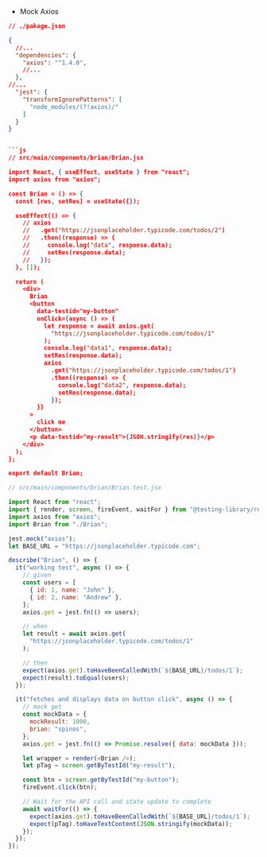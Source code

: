 - Mock Axios

```json
// ./pakage.json

{
  //...
  "dependencies": {
    "axios": "^1.4.0",
    //...
  },
//...
  "jest": {
    "transformIgnorePatterns": [
      "node_modules/(?!axios)/"
    ]
  }
}


```js
// src/main/components/brian/Brian.jsx

import React, { useEffect, useState } from "react";
import axios from "axios";

const Brian = () => {
  const [res, setRes] = useState({});

  useEffect(() => {
    // axios
    //   .get("https://jsonplaceholder.typicode.com/todos/2")
    //   .then((response) => {
    //     console.log("data", response.data);
    //     setRes(response.data);
    //   });
  }, []);

  return (
    <div>
      Brian
      <button
        data-testid="my-button"
        onClick={async () => {
          let response = await axios.get(
            "https://jsonplaceholder.typicode.com/todos/1"
          );
          console.log("data1", response.data);
          setRes(response.data);
          axios
            .get("https://jsonplaceholder.typicode.com/todos/1")
            .then((response) => {
              console.log("data2", response.data);
              setRes(response.data);
            });
        }}
      >
        click me
      </button>
      <p data-testid="my-result">{JSON.stringify(res)}</p>
    </div>
  );
};

export default Brian;


```


```js
// src/main/components/brian/Brian.test.jsx

import React from "react";
import { render, screen, fireEvent, waitFor } from "@testing-library/react";
import axios from "axios";
import Brian from "./Brian";

jest.mock("axios");
let BASE_URL = "https://jsonplaceholder.typicode.com";

describe("Brian", () => {
  it("working test", async () => {
    // given
    const users = [
      { id: 1, name: "John" },
      { id: 2, name: "Andrew" },
    ];
    axios.get = jest.fn(() => users);

    // when
    let result = await axios.get(
      "https://jsonplaceholder.typicode.com/todos/1"
    );

    // then
    expect(axios.get).toHaveBeenCalledWith(`${BASE_URL}/todos/1`);
    expect(result).toEqual(users);
  });

  it("fetches and displays data on button click", async () => {
    // mock get
    const mockData = {
      mockResult: 1000,
      brian: "spinos",
    };
    axios.get = jest.fn(() => Promise.resolve({ data: mockData }));

    let wrapper = render(<Brian />);
    let pTag = screen.getByTestId("my-result");

    const btn = screen.getByTestId("my-button");
    fireEvent.click(btn);

    // Wait for the API call and state update to complete
    await waitFor(() => {
      expect(axios.get).toHaveBeenCalledWith(`${BASE_URL}/todos/1`);
      expect(pTag).toHaveTextContent(JSON.stringify(mockData));
    });
  });
});

```

